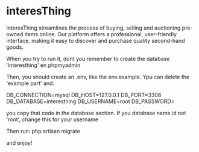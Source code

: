 # interesThing
InteresThing streamlines the process of buying, selling and auctioning pre-owned items online. Our platform offers a professional, user-friendly interface, making it easy to discover and purchase quality second-hand goods.


When you try to run it, dont you remember to create the database 'interesthing' en phpmyadmin

Then, you should create an .env, like the env.example. Ypu can delete the 'example part' and:


DB_CONNECTION=mysql
DB_HOST=127.0.0.1
DB_PORT=3306
DB_DATABASE=interesthing
DB_USERNAME=root
DB_PASSWORD=

you copy that code in the database section. If you database name id not 'root', change this for your username

Then run:
    php artisan migrate

and enjoy!